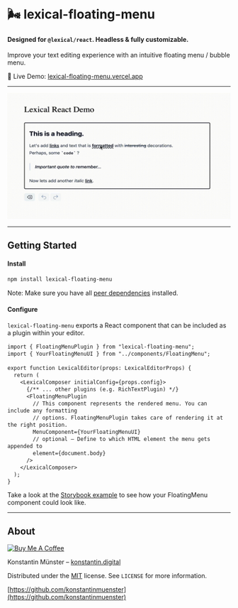 # 🌬️ lexical-floating-menu

#### Designed for `@lexical/react`. Headless & fully customizable.

Improve your text editing experience with an intuitive floating menu / bubble menu.

📌 Live Demo: [lexical-floating-menu.vercel.app](https://lexical-floating-menu.vercel.app/)

---

<img alt="lexical floating menu" src="./screenshot.gif" width="640">

---

## Getting Started

#### Install

```bash
npm install lexical-floating-menu
```

Note: Make sure you have all [peer dependencies](https://github.com/konstantinmuenster/lexical-floating-menu/blob/main/package.json#L45) installed.

#### Configure

`lexical-floating-menu` exports a React component that can be included as a plugin within your editor.

```tsx
import { FloatingMenuPlugin } from "lexical-floating-menu";
import { YourFloatingMenuUI } from "../components/FloatingMenu";

export function LexicalEditor(props: LexicalEditorProps) {
  return (
    <LexicalComposer initialConfig={props.config}>
      {/** ... other plugins (e.g. RichTextPlugin) */}
      <FloatingMenuPlugin
        // This component represents the rendered menu. You can include any formatting
        // options. FloatingMenuPlugin takes care of rendering it at the right position.
        MenuComponent={YourFloatingMenuUI}
        // optional – Define to which HTML element the menu gets appended to
        element={document.body}
      />
    </LexicalComposer>
  );
}
```

Take a look at the [Storybook example](https://github.com/konstantinmuenster/lexical-floating-menu/blob/main/stories/FloatingMenuPlugin.stories.ts) to see how your FloatingMenu component could look like.

---

## About

<a href="https://www.buymeacoffee.com/kmuenster" target="_blank"><img src="https://cdn.buymeacoffee.com/buttons/default-orange.png" alt="Buy Me A Coffee" height="41" width="174"></a>

Konstantin Münster – [konstantin.digital](https://konstantin.digital)

Distributed under the [MIT](http://showalicense.com/?fullname=Konstantin+M%C3%BCnster&year=2019#license-mit) license.
See `LICENSE` for more information.

[https://github.com/konstantinmuenster](https://github.com/konstantinmuenster)
